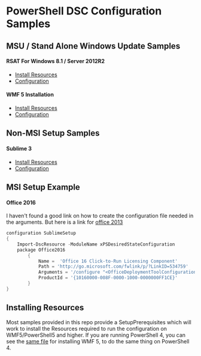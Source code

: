 PowerShell DSC Configuration Samples
====================================

MSU / Stand Alone Windows Update Samples
----------------------------------------

#### RSAT For Windows 8.1 / Server 2012R2

* [Install Resources](RSAT8_1/SetupPrerequisites.ps1)
* [Configuration](RSAT8_1/Rsat8_1Install.ps1)
#### WMF 5 Installation

* [Install Resources](WMF5_Install/SetupPrerequisites.ps1)
* [Configuration](WMF5_Install/WMF5Install.ps1)

Non-MSI Setup Samples
---------------------
#### Sublime 3

* [Install Resources](Sublime3/SetupPrerequisites.ps1)
* [Configuration](Sublime3/Sublime3.ps1)

MSI Setup Example
-----------------
#### Office 2016
I haven't found a good link on how to create the configuration file needed in the arguments.  But here is a link for [office 2013](https://technet.microsoft.com/en-us/library/jj219422.aspx#BKMK_ConfigureCmd)
```PowerShell
configuration SublimeSetup
{
    Import-DscResource -ModuleName xPSDesiredStateConfiguration
    package Office2016
        { 
            Name =  'Office 16 Click-to-Run Licensing Component'
            Path = 'http://go.microsoft.com/fwlink/p/?LinkID=534759'
            Arguments = '/configure "<OfficeDeploymentToolConfiguration.xml>"'
            ProductId = '{10160000-008F-0000-1000-0000000FF1CE}'
        }
}
```

Installing Resources
---------------------
Most samples provided in this repo provide a SetupPrerequisites which will work to install the Resources required to run the configuration on WMF5/PowerShell5 and higher.  If you are running PowerShell 4, you can see the [same file](WMF5_Install/SetupPrerequisites.ps1) for installing WMF 5, to do the same thing on PowerShell 4.
